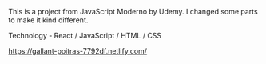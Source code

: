 This is a project from JavaScript Moderno by Udemy. I changed some parts to make it kind different.   

Technology - React / JavaScript / HTML / CSS

https://gallant-poitras-7792df.netlify.com/
